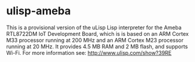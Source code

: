 # ulisp-ameba

This is a provisional version of the uLisp Lisp interpreter for the Ameba RTL8722DM IoT Development Board, which is is based on an ARM Cortex M33 processor running at 200 MHz and an ARM Cortex M23 processor running at 20 MHz. It provides 4.5 MB RAM and 2 MB flash, and supports Wi-Fi.
For more information see:
http://www.ulisp.com/show?39RE
